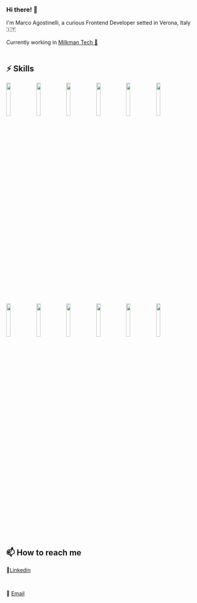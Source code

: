 ### Hi there! 👋

I'm Marco Agostinelli, a curious Frontend Developer setted in Verona, Italy 🇮🇹
<br>
<br>
Currently working in <a href="https://www.milkmantechnologies.com/">Milkman Tech 🚚</a>
<br>
<br>

## ⚡ Skills

<p>
    <img width="15%" src="https://www.vectorlogo.zone/logos/javascript/javascript-ar21.svg" />
    <img width="15%" src="https://www.vectorlogo.zone/logos/eslint/eslint-ar21.svg" />
    <img width="15%" src="https://www.vectorlogo.zone/logos/apple_xcode/apple_xcode-ar21.svg" />
    <img width="15%" src="https://www.vectorlogo.zone/logos/git-scm/git-scm-ar21.svg" />
    <img width="15%" src="https://www.vectorlogo.zone/logos/github/github-ar21.svg" />
    <img width="15%" src="https://www.vectorlogo.zone/logos/gitkraken/gitkraken-ar21.svg" />
    <img width="15%" src="https://www.vectorlogo.zone/logos/reactjs/reactjs-ar21.svg" />
    <img width="15%" src="https://www.vectorlogo.zone/logos/vuejs/vuejs-ar21.svg" />
    <img width="15%" src="https://www.vectorlogo.zone/logos/w3_html5/w3_html5-ar21.svg" />
    <img width="15%" src="https://www.vectorlogo.zone/logos/visualstudio_code/visualstudio_code-ar21.svg" />
    <img width="15%" src="https://www.vectorlogo.zone/logos/php/php-ar21.svg" />
    <img width="15%" src="https://www.vectorlogo.zone/logos/mysql/mysql-ar21.svg" />
</p>
<br>

## 📫 How to reach me
<p width="10px">📱<a href="https://www.linkedin.com/in/marco-agostinelli-44b53011a/">Linkedin</a></p>
<br>
<p width="10px">📧 <a href="mailto:marco.agostinelli1996@gmail.com">Email</a></p>
<br>


